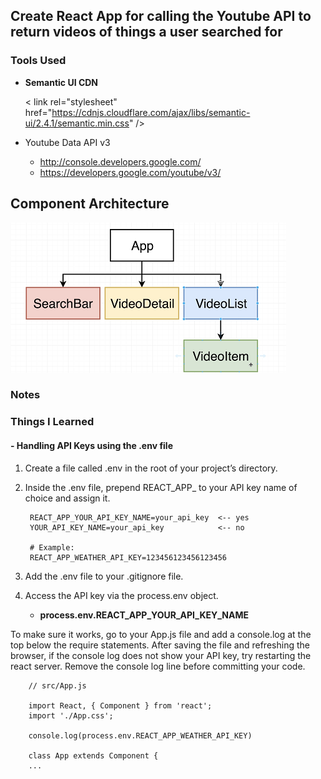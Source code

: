 ## Create React App for calling the Youtube API to return videos of things a user searched for

### Tools Used

- **Semantic UI CDN**

    < link rel="stylesheet" href="https://cdnjs.cloudflare.com/ajax/libs/semantic-ui/2.4.1/semantic.min.css" />

- Youtube Data API v3
    - http://console.developers.google.com/
    - https://developers.google.com/youtube/v3/


## Component Architecture
![App Component Diagram](https://github.com/kawgh1/react-youtube-videos/blob/main/app-component-heirarchy1.png)


### Notes

### Things I Learned

#### - Handling API Keys using the .env file
1. Create a file called .env in the root of your project’s directory.
2. Inside the .env file, prepend REACT_APP_ to your API key name of choice and assign it.

        REACT_APP_YOUR_API_KEY_NAME=your_api_key  <-- yes
        YOUR_API_KEY_NAME=your_api_key            <-- no

        # Example:
        REACT_APP_WEATHER_API_KEY=123456123456123456


3. Add the .env file to your .gitignore file.
4. Access the API key via the process.env object.
   - **process.env.REACT_APP_YOUR_API_KEY_NAME**

To make sure it works, go to your App.js file and add a console.log at the top below the require statements. After saving the file and refreshing the browser, if the console log does not show your API key, try restarting the react server. Remove the console log line before committing your code.

        // src/App.js

        import React, { Component } from 'react';
        import './App.css';

        console.log(process.env.REACT_APP_WEATHER_API_KEY)

        class App extends Component {
        ...
